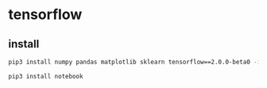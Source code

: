 # tensorflow

## install
```bash
pip3 install numpy pandas matplotlib sklearn tensorflow==2.0.0-beta0 -i https://pypi.doubanio.com/simple

pip3 install notebook
```